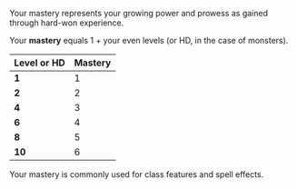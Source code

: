 Your mastery represents your growing power and prowess as gained through hard-won experience.

Your **mastery** equals 1 + your even levels (or HD, in the case of monsters). 

| Level or HD | Mastery |
| ----------- | ------- |
| **1**       | 1       |
| **2**       | 2       |
| **4**       | 3       |
| **6**       | 4       |
| **8**       | 5       |
| **10**      | 6       |

Your mastery is commonly used for class features and spell effects.
